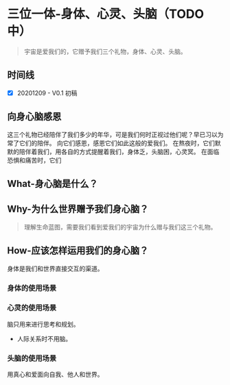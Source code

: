 # 三位一体-身体、心灵、头脑（TODO 中）
> 宇宙是爱我们的，它赠予我们三个礼物，身体、心灵、头脑。

## 时间线
- [x] 20201209 - V0.1 初稿

## 向身心脑感恩
这三个礼物已经陪伴了我们多少的年华，可是我们何时正视过他们呢？早已习以为常了它们的陪伴。
向它们感恩，感恩它们如此这般的爱我们。
在熬夜时，它们默默的陪伴着我们，用各自的方式提醒着我们，身体乏，头脑困，心灵冥。
在面临恐惧和痛苦时，它们

## What-身心脑是什么？


## Why-为什么世界赠予我们身心脑？
> 理解生命蓝图，需要我们看到爱我们的宇宙为什么赠与我们这三个礼物。

## How-应该怎样运用我们的身心脑？

身体是我们和世界直接交互的渠道。

### 身体的使用场景

### 心灵的使用场景
脑只用来进行思考和规划。

- 人际关系时不用脑。

### 头脑的使用场景
用真心和爱面向自我、他人和世界。